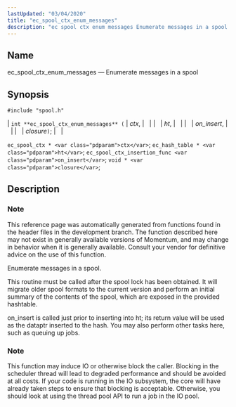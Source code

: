 ```yaml
---
lastUpdated: "03/04/2020"
title: "ec_spool_ctx_enum_messages"
description: "ec spool ctx enum messages Enumerate messages in a spool int ec spool ctx enum messages ctx ht on insert closure ec spool ctx ctx ec hash table ht ec spool ctx insertion func on insert void closure This reference page was automatically generated from functions found in the header..."
---
```


<a name="apis.ec_spool_ctx_enum_messages"></a> 
## Name

ec_spool_ctx_enum_messages — Enumerate messages in a spool

## Synopsis

`#include "spool.h"`

| `int **ec_spool_ctx_enum_messages** (` | <var class="pdparam">ctx</var>, |   |
|   | <var class="pdparam">ht</var>, |   |
|   | <var class="pdparam">on_insert</var>, |   |
|   | <var class="pdparam">closure</var>`)`; |   |

`ec_spool_ctx * <var class="pdparam">ctx</var>`;
`ec_hash_table * <var class="pdparam">ht</var>`;
`ec_spool_ctx_insertion_func <var class="pdparam">on_insert</var>`;
`void * <var class="pdparam">closure</var>`;<a name="idp62302224"></a> 
## Description

### Note

This reference page was automatically generated from functions found in the header files in the development branch. The function described here may not exist in generally available versions of Momentum, and may change in behavior when it is generally available. Consult your vendor for definitive advice on the use of this function.

Enumerate messages in a spool.

This routine must be called after the spool lock has been obtained. It will migrate older spool formats to the current version and perform an initial summary of the contents of the spool, which are exposed in the provided hashtable.

on_insert is called just prior to inserting into ht; its return value will be used as the dataptr inserted to the hash. You may also perform other tasks here, such as queuing up jobs.

### Note

This function may induce IO or otherwise block the caller. Blocking in the scheduler thread will lead to degraded performance and should be avoided at all costs. If your code is running in the IO subsystem, the core will have already taken steps to ensure that blocking is acceptable. Otherwise, you should look at using the thread pool API to run a job in the IO pool.